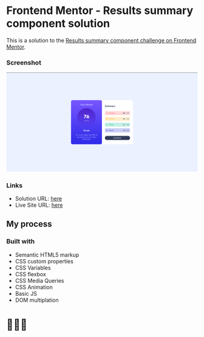 # Frontend Mentor - Results summary component solution

This is a solution to the [Results summary component challenge on Frontend Mentor](https://www.frontendmentor.io/challenges/results-summary-component-CE_K6s0maV). 

### Screenshot

![](assets/images/screenshot.png)

### Links

- Solution URL: [here](https://www.frontendmentor.io/solutions/time-tracking-dashboard-solution-C3TGjLe1sl)
- Live Site URL: [here](https://sunilbaghel002.github.io/time-tracking-dashboard/)

## My process

### Built with

- Semantic HTML5 markup
- CSS custom properties
- CSS Variables
- CSS flexbox
- CSS Media Queries
- CSS Animation
- Basic JS
- DOM multiplation


# 🚀🚀🚀